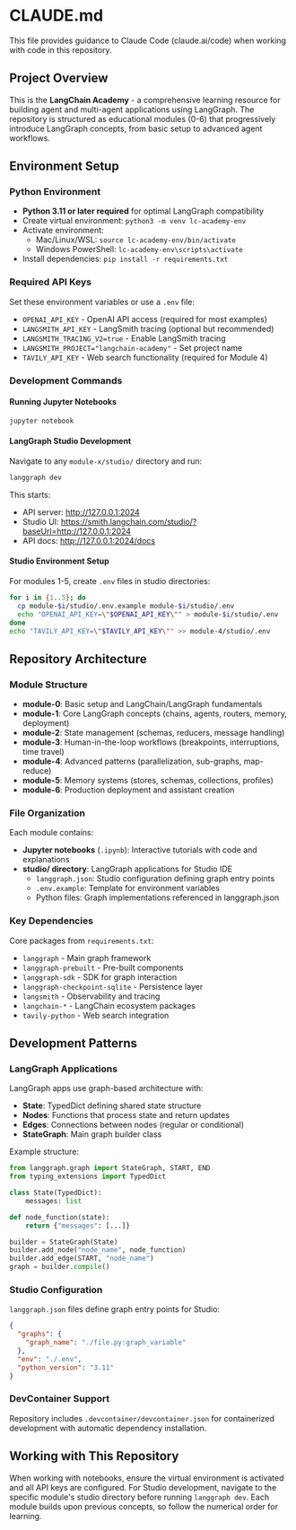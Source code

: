 # CLAUDE.md

This file provides guidance to Claude Code (claude.ai/code) when working with code in this repository.

## Project Overview

This is the **LangChain Academy** - a comprehensive learning resource for building agent and multi-agent applications using LangGraph. The repository is structured as educational modules (0-6) that progressively introduce LangGraph concepts, from basic setup to advanced agent workflows.

## Environment Setup

### Python Environment
- **Python 3.11 or later required** for optimal LangGraph compatibility
- Create virtual environment: `python3 -m venv lc-academy-env`
- Activate environment:
  - Mac/Linux/WSL: `source lc-academy-env/bin/activate`
  - Windows PowerShell: `lc-academy-env\scripts\activate`
- Install dependencies: `pip install -r requirements.txt`

### Required API Keys
Set these environment variables or use a `.env` file:
- `OPENAI_API_KEY` - OpenAI API access (required for most examples)
- `LANGSMITH_API_KEY` - LangSmith tracing (optional but recommended)
- `LANGSMITH_TRACING_V2=true` - Enable LangSmith tracing
- `LANGSMITH_PROJECT="langchain-academy"` - Set project name
- `TAVILY_API_KEY` - Web search functionality (required for Module 4)

### Development Commands

#### Running Jupyter Notebooks
```bash
jupyter notebook
```

#### LangGraph Studio Development
Navigate to any `module-x/studio/` directory and run:
```bash
langgraph dev
```
This starts:
- API server: http://127.0.0.1:2024
- Studio UI: https://smith.langchain.com/studio/?baseUrl=http://127.0.0.1:2024
- API docs: http://127.0.0.1:2024/docs

#### Studio Environment Setup
For modules 1-5, create `.env` files in studio directories:
```bash
for i in {1..5}; do
  cp module-$i/studio/.env.example module-$i/studio/.env
  echo "OPENAI_API_KEY=\"$OPENAI_API_KEY\"" > module-$i/studio/.env
done
echo "TAVILY_API_KEY=\"$TAVILY_API_KEY\"" >> module-4/studio/.env
```

## Repository Architecture

### Module Structure
- **module-0**: Basic setup and LangChain/LangGraph fundamentals
- **module-1**: Core LangGraph concepts (chains, agents, routers, memory, deployment)
- **module-2**: State management (schemas, reducers, message handling)
- **module-3**: Human-in-the-loop workflows (breakpoints, interruptions, time travel)
- **module-4**: Advanced patterns (parallelization, sub-graphs, map-reduce)
- **module-5**: Memory systems (stores, schemas, collections, profiles)
- **module-6**: Production deployment and assistant creation

### File Organization
Each module contains:
- **Jupyter notebooks** (`.ipynb`): Interactive tutorials with code and explanations
- **studio/ directory**: LangGraph applications for Studio IDE
  - `langgraph.json`: Studio configuration defining graph entry points
  - `.env.example`: Template for environment variables
  - Python files: Graph implementations referenced in langgraph.json

### Key Dependencies
Core packages from `requirements.txt`:
- `langgraph` - Main graph framework
- `langgraph-prebuilt` - Pre-built components
- `langgraph-sdk` - SDK for graph interaction
- `langgraph-checkpoint-sqlite` - Persistence layer
- `langsmith` - Observability and tracing
- `langchain-*` - LangChain ecosystem packages
- `tavily-python` - Web search integration

## Development Patterns

### LangGraph Applications
LangGraph apps use graph-based architecture with:
- **State**: TypedDict defining shared state structure
- **Nodes**: Functions that process state and return updates
- **Edges**: Connections between nodes (regular or conditional)
- **StateGraph**: Main graph builder class

Example structure:
```python
from langgraph.graph import StateGraph, START, END
from typing_extensions import TypedDict

class State(TypedDict):
    messages: list

def node_function(state):
    return {"messages": [...]}

builder = StateGraph(State)
builder.add_node("node_name", node_function)
builder.add_edge(START, "node_name")
graph = builder.compile()
```

### Studio Configuration
`langgraph.json` files define graph entry points for Studio:
```json
{
  "graphs": {
    "graph_name": "./file.py:graph_variable"
  },
  "env": "./.env",
  "python_version": "3.11"
}
```

### DevContainer Support
Repository includes `.devcontainer/devcontainer.json` for containerized development with automatic dependency installation.

## Working with This Repository

When working with notebooks, ensure the virtual environment is activated and all API keys are configured. For Studio development, navigate to the specific module's studio directory before running `langgraph dev`. Each module builds upon previous concepts, so follow the numerical order for learning.